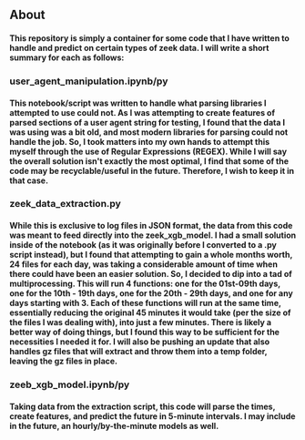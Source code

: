 ## About
#### This repository is simply a container for some code that I have written to handle and predict on certain types of zeek data. I will write a short summary for each as follows:

### user_agent_manipulation.ipynb/py
#### This notebook/script was written to handle what parsing libraries I attempted to use could not. As I was attempting to create features of parsed sections of a user agent string for testing, I found that the data I was using was a bit old, and most modern libraries for parsing could not handle the job. So, I took matters into my own hands to attempt this myself through the use of Regular Expressions (REGEX). While I will say the overall solution isn't exactly the most optimal, I find that some of the code may be recyclable/useful in the future. Therefore, I wish to keep it in that case. 

### zeek_data_extraction.py
#### While this is exclusive to log files in JSON format, the data from this code was meant to feed directly into the zeek_xgb_model. I had a small solution inside of the notebook (as it was originally before I converted to a .py script instead), but I found that attempting to gain a whole months worth, 24 files for each day, was taking a considerable amount of time when there could have been an easier solution. So, I decided to dip into a tad of multiprocessing. This will run 4 functions: one for the 01st-09th days, one for the 10th - 19th days, one for the 20th - 29th days, and one for any days starting with 3. Each of these functions will run at the same time, essentially reducing the original 45 minutes it would take (per the size of the files I was dealing with), into just a few minutes. There is likely a better way of doing things, but I found this way to be sufficient for the necessities I needed it for. I will also be pushing an update that also handles gz files that will extract and throw them into a temp folder, leaving the gz files in place. 

### zeeb_xgb_model.ipynb/py
#### Taking data from the extraction script, this code will parse the times, create features, and predict the future in 5-minute intervals. I may include in the future, an hourly/by-the-minute models as well. 
